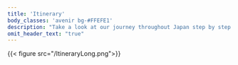 ```yaml
---
title: 'Itinerary'
body_classes: 'avenir bg-#FFEFE1'
description: "Take a look at our journey throughout Japan step by step!"
omit_header_text: "true"
---
```


{{< figure src="/ItineraryLong.png">}}
